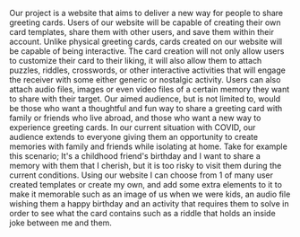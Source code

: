 Our project is a website that aims to deliver a new way for people to share greeting cards. Users of our website will be capable of creating their own card templates, share them with other users, and save them within their account.
Unlike physical greeting cards, cards created on our website will be capable of being interactive. The card creation will not only allow users to customize their card to their liking,
it will also allow them to attach puzzles, riddles, crosswords, or other interactive activities that will engage the receiver with some either generic or nostalgic activity. Users can also attach audio files, images or even
video files of a certain memory they want to share with their target. Our aimed audience, but is not limited to, would be those who want a thoughtful and fun way to share a greeting card with family or friends who live abroad, and those who
want a new way to experience greeting cards. In our current situation with COVID, our audience extends to everyone giving them an opportunity to create memories with family and friends while isolating at home.
Take for example this scenario; It's a childhood friend's birthday and I want to share a memory with them that I cherish, but it is too risky to visit them during the current conditions. Using our website I can choose from 1 of many user created templates
or create my own, and add some extra elements to it to make it memorable such as an image of us when we were kids, an audio file wishing them a happy birthday and an activity that requires them to solve in order to see what the card contains such as
a riddle that holds an inside joke between me and them.
